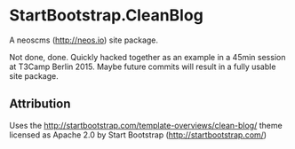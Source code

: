 # StartBootstrap.CleanBlog

A neoscms (http://neos.io) site package.

Not done, done. 
Quickly hacked together as an example in a 45min session at T3Camp Berlin 2015.
Maybe future commits will result in a fully usable site package.

## Attribution
Uses the http://startbootstrap.com/template-overviews/clean-blog/ theme 
licensed as Apache 2.0 by Start Bootstrap (http://startbootstrap.com/)
